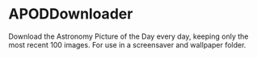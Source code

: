 # APODDownloader
Download the Astronomy Picture of the Day every day, keeping only the most recent 100 images. For use in a screensaver and wallpaper folder.
